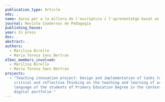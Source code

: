 ```yaml
---
publication_type: Article
eds: .
name: Xarxa per a la millora de l'escriptura i l'aprenentatge basat en reptes
journal: Revista Cuadernos de Pedagogía
publishing_house: .
year: In press
doi: .
abstract: .
authors:
  - Marilisa Birello
  - Maria Teresa Sans Bertran
elbec_members_involved:
  - Marilisa Birello
  - Maria Teresa Sans Bertran
projects:
  - "Teaching innovation project: Design and implementation of tasks to promote
    critical and reflective thinking on the teaching and learning of written
    language of the students of Primary Education Degree in the context of the
    digital portfolio "
---
```

